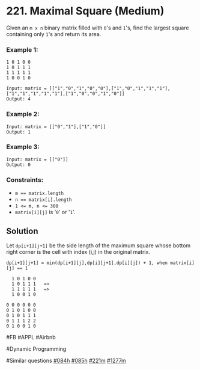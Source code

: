 # 221. Maximal Square (Medium)

Given an `m x n` binary matrix filled with `0`'s and `1`'s, find the largest square containing only `1`'s and return its area.

### Example 1:

```
1 0 1 0 0
1 0 1 1 1
1 1 1 1 1
1 0 0 1 0

Input: matrix = [["1","0","1","0","0"],["1","0","1","1","1"],["1","1","1","1","1"],["1","0","0","1","0"]]
Output: 4
```

### Example 2:

```
Input: matrix = [["0","1"],["1","0"]]
Output: 1
```

### Example 3:

```
Input: matrix = [["0"]]
Output: 0
```

### Constraints:

- `m == matrix.length`
- `n == matrix[i].length`
- `1 <= m, n <= 300`
- `matrix[i][j]` is '`0`' or '`1`'.

## Solution

Let `dp[i+1][j+1]` be the side length of the maximum square whose bottom right corner is the cell with index (i,j) in the original matrix.

`dp[i+1][j+1] = min(dp[i+1][j],dp[i][j+1],dp[i][j]) + 1, when matrix[i][j] == 1`

```
  1 0 1 0 0
  1 0 1 1 1   =>
  1 1 1 1 1   =>
  1 0 0 1 0

0 0 0 0 0 0
0 1 0 1 0 0
0 1 0 1 1 1
0 1 1 1 2 2
0 1 0 0 1 0
```

#FB #APPL #Airbnb

#Dynamic Programming

#Similar questions [#084h](../p084h/README.md) [#085h](../p085h/README.md) [#221m](../p221m/README.md) [#1277m](../pr1277m/README.md)
